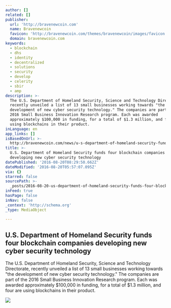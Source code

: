 ```yaml
---
author: []
related: []
publisher:
  url: 'http://bravenewcoin.com'
  name: Bravenewcoin
  favicon: 'http://bravenewcoin.com/themes/bravenewcoin/images/favicon.ico'
  domain: bravenewcoin.com
keywords:
  - blockchain
  - dhs
  - identity
  - decentralized
  - solutions
  - security
  - develop
  - celerity
  - sbir
  - amp
description: >-
  The U.S. Department of Homeland Security, Science and Technology Directorate,
  recently unveiled a list of 13 small businesses working towards "the
  development of new cyber security technology." The companies are part of the
  2016 Small Business Innovation Research program. Each was awarded
  approximately $100,000 in funding, for a total of $1.3 million, and four are
  using blockchains in their product.
inLanguage: en
app_links: []
isBasedOnUrl: >-
  http://bravenewcoin.com/news/u-s-department-of-homeland-security-funds-four-blockchain-companies-developing-new-cyber-security-technology/
title: >-
  U.S. Department of Homeland Security funds four blockchain companies
  developing new cyber security technology
datePublished: '2016-08-20T08:29:50.662Z'
dateModified: '2016-08-20T05:57:07.095Z'
via: {}
starred: false
sourcePath: >-
  _posts/2016-08-20-us-department-of-homeland-security-funds-four-blockchain-c.md
inFeed: true
hasPage: false
inNav: false
_context: 'http://schema.org'
_type: MediaObject

---
```

<article style=""><h1>U.S. Department of Homeland Security funds four blockchain companies developing new cyber security technology</h1><p>The U.S. Department of Homeland Security, Science and Technology Directorate, recently unveiled a list of 13 small businesses working towards "the development of new cyber security technology." The companies are part of the 2016 Small Business Innovation Research program. Each was awarded approximately $100,000 in funding, for a total of $1.3 million, and four are using blockchains in their product.</p><img src="http://bravenewcoin.com/assets/Uploads/_resampled/CroppedImage400400-Department-of-Homeland-Security.png" /></article>